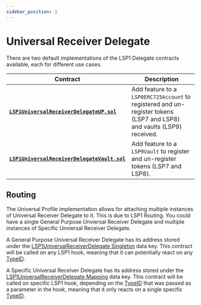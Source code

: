 ```yaml
---
sidebar_position: 3
---
```


# Universal Receiver Delegate

There are two default implementations of the LSP1 Delegate contracts available, each for different use cases.

| Contract                                                                                                                                                    | Description                                                                                                           |
| ----------------------------------------------------------------------------------------------------------------------------------------------------------- | --------------------------------------------------------------------------------------------------------------------- |
| **[`LSP1UniversalReceiverDelegateUP.sol`](../contracts/LSP1UniversalReceiver/LSP1UniversalReceiverDelegateUP/LSP1UniversalReceiverDelegateUP.md)**          | Add feature to a `LSP0ERC725Account` to registered and un-register tokens (LSP7 and LSP8) and vaults (LSP9) received. |
| **[`LSP1UniversalReceiverDelegateVault.sol`](../contracts/LSP1UniversalReceiver/LSP1UniversalReceiverDelegateVault/LSP1UniversalReceiverDelegateVault.md)** | Add feature to a `LSP9Vault` to register and un-register tokens (LSP7 and LSP8).                                      |


## Routing

The Universal Profile implementation allows for attaching multiple instances of Universal Receiver Delegate to it. This is due to LSP1 Routing. You could have a single General Purpose Unviersal Receiver Delegate and multiple instances of Specific Unviersal Receiver Delegate.

A General Purpose Universal Receiver Delegate has its address stored under the [LSP1UniversalReceiverDelegate Singleton](../../standards//generic-standards/lsp1-universal-receiver-delegate.md#lsp1universalreceiverdelegate-singleton) data key. This contract will be called on any LSP1 hook, meaning that it can potentially react on any [TypeID](../type-ids.md#universal-receiver-type-ids).

A Specific Universal Receiver Delegate has its address stored under the [LSP1UniversalReceiverDelegate Mapping](../../standards//generic-standards/lsp1-universal-receiver-delegate.md#lsp1universalreceiverdelegate-mapping) data key. This contract will be called on specific LSP1 hook, depending on the [TypeID](../type-ids.md#universal-receiver-type-ids) that was passed as a parameter in the hook, meaning that it only reacts on a single specific [TypeID](../type-ids.md#universal-receiver-type-ids).
